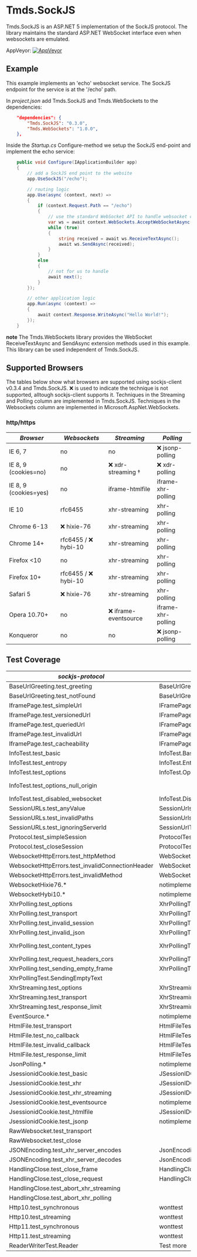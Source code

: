# Tmds.SockJS
Tmds.SockJS is an ASP.NET 5 implementation of the SockJS protocol. The library maintains the standard ASP.NET WebSocket interface even when websockets are emulated.

AppVeyor: [![AppVeyor](https://ci.appveyor.com/api/projects/status/kpmtd98p5p4x1bd0?svg=true)](https://ci.appveyor.com/project/tmds/tmds-sockjs/branch/master)

## Example

This example implements an 'echo' websocket service. The SockJS endpoint for the service is at the '/echo' path.

In *project.json* add Tmds.SockJS and Tmds.WebSockets to the dependencies:
```JSON
	"dependencies": {
		"Tmds.SockJS": "0.3.0",
		"Tmds.WebSockets": "1.0.0",
	},
```
Inside the *Startup.cs* Configure-method we setup the SockJS end-point and implement the echo service:
```C#
	public void Configure(IApplicationBuilder app)
	{
		// add a SockJS end point to the website
		app.UseSockJS("/echo");

		// routing logic
		app.Use(async (context, next) =>
		{
			if (context.Request.Path == "/echo")
			{
				// use the standard WebSocket API to handle websocket connections
				var ws = await context.WebSockets.AcceptWebSocketAsync();
				while (true)
				{
					string received = await ws.ReceiveTextAsync();
					await ws.SendAsync(received);
				}
			}
			else
			{
				// not for us to handle
				await next();
			}
		});

		// other application logic
		app.Run(async (context) =>
		{
			await context.Response.WriteAsync("Hello World!");
		});
	}
```
**note** The Tmds.WebSockets library provides the WebSocket ReceiveTextAsync and SendAsync extension methods used in this example. This library can be used independent of Tmds.SockJS.

## Supported Browsers

The tables below show what browsers are supported using sockjs-client v0.3.4 and Tmds.SockJS.
:x: is used to indicate the technique is not supported, alltough sockjs-client supports it.
Techniques in the Streaming and Polling column are implemented in Tmds.SockJS.
Techniques in the Websockets column are implemented in Microsoft.AspNet.WebSockets.

### http/https

_Browser_       | _Websockets_     | _Streaming_ | _Polling_
----------------|------------------|-------------|-------------------
IE 6, 7         | no               | no          | :x: jsonp-polling
IE 8, 9 (cookies=no) |    no       |  :x: xdr-streaming &dagger; |  :x: xdr-polling
IE 8, 9 (cookies=yes)|    no       | iframe-htmlfile | iframe-xhr-polling
IE 10           | rfc6455          | xhr-streaming   | xhr-polling
Chrome 6-13     | :x: hixie-76         | xhr-streaming   | xhr-polling
Chrome 14+      | rfc6455 / :x: hybi-10 | xhr-streaming   | xhr-polling
Firefox <10     | no               | xhr-streaming   | xhr-polling
Firefox 10+     | rfc6455 / :x: hybi-10 | xhr-streaming   | xhr-polling
Safari 5        | :x: hixie-76         | xhr-streaming   | xhr-polling
Opera 10.70+    | no               | :x: iframe-eventsource | iframe-xhr-polling
Konqueror       | no               | no          | :x: jsonp-polling

## Test Coverage

_sockjs-protocol_ | _Tmds.SockJS_ | _Comments_
-------------------- | ---------------- | --------
BaseUrlGreeting.test_greeting | BaseUrlGreetingTest.TestGreeting | 
BaseUrlGreeting.test_notFound | BaseUrlGreetingTest.TestNotFound | 
IframePage.test_simpleUrl | IFramePageTest.SimpleUrl | 
IframePage.test_versionedUrl | IFramePageTest.VersionedUrl | 
IframePage.test_queriedUrl | IFramePageTest.QueriedUrl | 
IframePage.test_invalidUrl | IFramePageTest.InvalidUrl | 
IframePage.test_cacheability | IFramePageTest.Cacheability | 
InfoTest.test_basic | InfoTest.Basic | 
InfoTest.test_entropy | InfoTest.Entropy | 
InfoTest.test_options | InfoTest.Options | 
InfoTest.test_options_null_origin |  | https://github.com/sockjs/sockjs-node/issues/177
InfoTest.test_disabled_websocket | InfoTest.DisabledNullOrigin | 
SessionURLs.test_anyValue | SessionUrlsTest.AnyValue | 
SessionURLs.test_invalidPaths | SessionUrlsTest.InvalidPaths | 
SessionURLs.test_ignoringServerId | SessionUrlTest.IgnoringServerId | 
Protocol.test_simpleSession | ProtocolTest.SimpleSession | 
Protocol.test_closeSession | ProtocolTest.CloseSession | 
WebsocketHttpErrors.test_httpMethod | WebSocketHttpErrorsTest.Method | 
WebsocketHttpErrors.test_invalidConnectionHeader | WebSocketHttpErrorsTest.InvalidConnectionHeader | 
WebsocketHttpErrors.test_invalidMethod | WebSocketHttpErrorsTest.InvalidMethod | 
WebsocketHixie76.* | notimplemented | Not supported by ASP.NET stack
WebsocketHybi10.* | notimplemented |  Not supported by ASP.NET stack
XhrPolling.test_options | XhrPollingTest.Options | 
XhrPolling.test_transport | XhrPollingTest.Transport | 
XhrPolling.test_invalid_session | XhrPollingTest.InvalidSession | 
XhrPolling.test_invalid_json | XhrPollingTest.InvalidJson | 
XhrPolling.test_content_types | XhrPollingTest.ContentTypes | Content Types "", "T", and explicit charset not tested
XhrPolling.test_request_headers_cors | XhrPollingTest.RequestHeadersCors | 
XhrPolling.test_sending_empty_frame | XhrPollingTest.SendingEmptyFrame | 
 | XhrPollingTest.SendingEmptyText | 
XhrStreaming.test_options | XhrStreamingTest.Options | 
XhrStreaming.test_transport | XhrStreamingTest.Transport | 
XhrStreaming.test_response_limit | XhrStreamingTest.ResponseLimit | 
EventSource.* | notimplemented | 
HtmlFile.test_transport | HtmlFileTest.Transport | 
HtmlFile.test_no_callback | HtmlFileTest.NoCallback | 
HtmlFile.test_invalid_callback | HtmlFileTest.InvalidCallback | 
HtmlFile.test_response_limit | HtmlFileTest.Transport | 
JsonPolling.* | notimplemented | 
JsessionidCookie.test_basic | JSessionIDCookieTest.Basic | 
JsessionidCookie.test_xhr | JSessionIDCookieTest.Xhr | 
JsessionidCookie.test_xhr_streaming | JSessionIDCookieTest.XhrStreaming | 
JsessionidCookie.test_eventsource | notimplemented | 
JsessionidCookie.test_htmlfile | JSessionIDCookieTest.HtmlFile | 
JsessionidCookie.test_jsonp | notimplemented | 
RawWebsocket.test_transport | | 
RawWebsocket.test_close | | 
JSONEncoding.test_xhr_server_encodes | JsonEncodingTest.ServerEncodes | 
JSONEncoding.test_xhr_server_decodes | JsonEncodingTest.ServerDecodes | 
HandlingClose.test_close_frame | HandlingCloseTest.CloseFrame | 
HandlingClose.test_close_request | HandlingCloseTest.CloseRequest | 
HandlingClose.test_abort_xhr_streaming | | 
HandlingClose.test_abort_xhr_polling | | 
Http10.test_synchronous | wonttest | 
Http10.test_streaming | wonttest | 
Http11.test_synchronous | wonttest | 
Http11.test_streaming | wonttest | 
 | ReaderWriterTest.Reader | Test more
